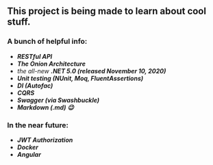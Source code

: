 This project is being made to learn about cool stuff.
---------------------------------------------------------------------------------------

### A bunch of helpful info:<br/>
 - ***RESTful API***
 - ***The Onion Architecture***
 - *the all-new* ***.NET 5.0 (released November 10, 2020)*** 
 - ***Unit testing (NUnit, Moq, FluentAssertions)***
 - ***DI (Autofac)*** 
 - ***CQRS***
 - ***Swagger (via Swashbuckle)***
 - ***Markdown (.md) :wink:***
 
 ### In the near future:
 - ***JWT Authorization***
 - ***Docker***
 - ***Angular***

